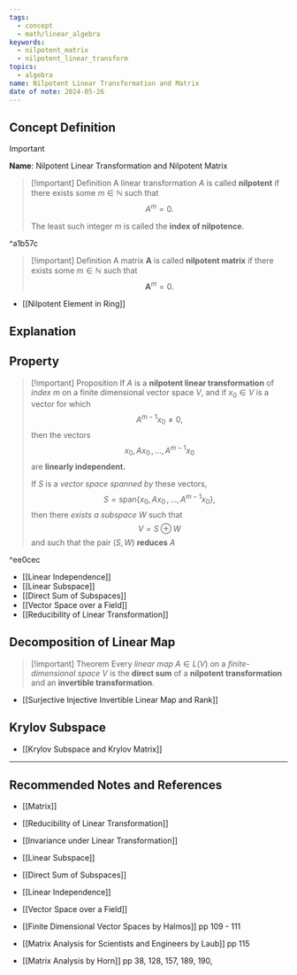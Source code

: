 ```yaml
---
tags:
  - concept
  - math/linear_algebra
keywords:
  - nilpotent_matrix
  - nilpotent_linear_transform
topics:
  - algebra
name: Nilpotent Linear Transformation and Matrix
date of note: 2024-05-26
---
```


## Concept Definition

>[!important]
>**Name**: Nilpotent Linear Transformation and Nilpotent Matrix

>[!important] Definition
>A linear transformation $A$ is called **nilpotent** if there exists some $m\in \mathbb{N}$ such that $$A^m = 0.$$
>
>The least such integer $m$ is called the **index of nilpotence**.

^a1b57c


>[!important] Definition
>A matrix $\boldsymbol{A}$ is called **nilpotent matrix** if there exists some $m\in \mathbb{N}$ such that $$\boldsymbol{A}^m = 0.$$

- [[Nilpotent Element in Ring]]
## Explanation



## Property

>[!important] Proposition
>If $A$ is a **nilpotent linear transformation** of *index* $m$ on a finite dimensional vector space $V$, and if $x_{0} \in V$ is a vector for which $$A^{m-1}x_{0} \neq 0,$$
>then  the vectors
>$$
>x_{0}, Ax_{0} \,{,}\ldots{,}\, A^{m-1}x_{0}
>$$
>are **linearly independent.**
>
>If $S$ is a *vector space spanned by* these vectors, $$S = \text{span}\{ x_{0},\, Ax_{0} \,{,}\ldots{,}\, A^{m-1}x_{0} \},$$ then there *exists a subspace* $W$ such that
>$$
>V = S \oplus W
>$$ 
>and such that the pair $(S, W)$  **reduces** $A$

^ee0cec

- [[Linear Independence]]
- [[Linear Subspace]]
- [[Direct Sum of Subspaces]]
- [[Vector Space over a Field]]
- [[Reducibility of Linear Transformation]]




## Decomposition of Linear Map

>[!important] Theorem
>Every *linear map* $A \in L(V)$ on a *finite-dimensional space* $V$ is the **direct sum** of a **nilpotent transformation** and an **invertible transformation**.

- [[Surjective Injective Invertible Linear Map and Rank]]


## Krylov Subspace

- [[Krylov Subspace and Krylov Matrix]]



-----------
##  Recommended Notes and References

- [[Matrix]]

- [[Reducibility of Linear Transformation]]
- [[Invariance under Linear Transformation]]
- [[Linear Subspace]]
- [[Direct Sum of Subspaces]]
- [[Linear Independence]]
- [[Vector Space over a Field]]


- [[Finite Dimensional Vector Spaces by Halmos]] pp 109 - 111
- [[Matrix Analysis for Scientists and Engineers by Laub]] pp 115
- [[Matrix Analysis by Horn]] pp 38,  128, 157, 189, 190, 
